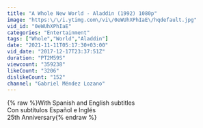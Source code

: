 ```yaml
---
title: "A Whole New World - Aladdin (1992) 1080p"
image: "https:\/\/i.ytimg.com\/vi\/0eWUhXPhIaE\/hqdefault.jpg"
vid_id: "0eWUhXPhIaE"
categories: "Entertainment"
tags: ["Whole","World","Aladdin"]
date: "2021-11-11T05:17:30+03:00"
vid_date: "2017-12-17T23:37:51Z"
duration: "PT2M59S"
viewcount: "359238"
likeCount: "3206"
dislikeCount: "152"
channel: "Gabriel Méndez Lozano"
---
```

{% raw %}With Spanish and English subtitles<br />Con subtítulos Español e Inglés<br />25th Anniversary{% endraw %}
